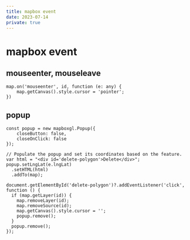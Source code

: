 ```yaml
---
title: mapbox event
date: 2023-07-14
private: true
---
```

# mapbox event

## mouseenter, mouseleave
    map.on('mouseenter', id, function (e: any) {
        map.getCanvas().style.cursor = 'pointer';
    })

## popup

    const popup = new mapboxgl.Popup({
        closeButton: false,
        closeOnClick: false
    });

    // Populate the popup and set its coordinates based on the feature.
    var html = "<div id='delete-polygon'>Delete</div>";
    popup.setLngLat(e.lngLat)
      .setHTML(html)
      .addTo(map);

    document.getElementById('delete-polygon')?.addEventListener('click', function () {
      if (map.getLayer(id)) {
        map.removeLayer(id);
        map.removeSource(id);
        map.getCanvas().style.cursor = '';
        popup.remove();
      }
      popup.remove();
    });